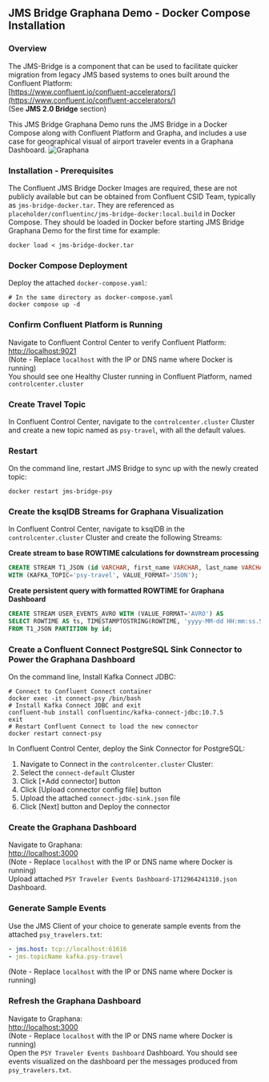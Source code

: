 
## JMS Bridge Graphana Demo - Docker Compose Installation

### Overview
The JMS-Bridge is a component that can be used to facilitate quicker migration from legacy JMS based systems to ones built around the Confluent Platform:
<br >[https://www.confluent.io/confluent-accelerators/](https://www.confluent.io/confluent-accelerators/)
<br />(See **JMS 2.0 Bridge** section)

This JMS Bridge Graphana Demo runs the JMS Bridge in a Docker Compose along with Confluent Platform and Grapha, and includes a use case for geographical visual of airport traveler events in a Graphana Dashboard.
![Graphana](./images/jms-bridge-graphana-demo/graphan-dashboard.png)

### Installation - Prerequisites
The Confluent JMS Bridge Docker Images are required, these are not publicly available but can be obtained from Confluent CSID Team, typically as ```jms-bridge-docker.tar```. They are referenced as ```placeholder/confluentinc/jms-bridge-docker:local.build``` in Docker Compose. They should be loaded in Docker before starting JMS Bridge Graphana Demo for the first time for example:
```shell
docker load < jms-bridge-docker.tar
```

### Docker Compose Deployment
Deploy the attached ```docker-compose.yaml```:
```shell
# In the same directory as docker-compose.yaml
docker compose up -d
```

### Confirm Confluent Platform is Running
Navigate to Confluent Control Center to verify Confluent Platform:
<br />[http://localhost:9021](http://localhost:9021)
<br />(Note - Replace ```localhost``` with the IP or DNS name where Docker is running)
<br />You should see one Healthy Cluster running in Confluent Platform, named ```controlcenter.cluster```

### Create Travel Topic
In Confluent Control Center, navigate to the ```controlcenter.cluster``` Cluster and create a new topic named as ```psy-travel```, with all the default values.

### Restart
On the command line, restart JMS Bridge to sync up with the newly created topic:
```shell
docker restart jms-bridge-psy
```
### Create the ksqlDB Streams for Graphana Visualization
In Confluent Control Center, navigate to ksqlDB in the ```controlcenter.cluster``` Cluster and create the following Streams:

**Create stream to base ROWTIME calculations for downstream processing**
```sql
CREATE STREAM T1_JSON (id VARCHAR, first_name VARCHAR, last_name VARCHAR, gender VARCHAR, age VARCHAR, eyecolor VARCHAR, email VARCHAR, phone_number VARCHAR, street_address VARCHAR, state VARCHAR, zip_code VARCHAR, country VARCHAR, country_code VARCHAR, airport VARCHAR, status VARCHAR)
WITH (KAFKA_TOPIC='psy-travel', VALUE_FORMAT='JSON');
```

**Create persistent query with formatted ROWTIME for Graphana Dashboard**
```sql
CREATE STREAM USER_EVENTS_AVRO WITH (VALUE_FORMAT='AVRO') AS
SELECT ROWTIME AS ts, TIMESTAMPTOSTRING(ROWTIME, 'yyyy-MM-dd HH:mm:ss.SSS z') AS rowtime_formatted, *
FROM T1_JSON PARTITION by id;
```
### Create a Confluent Connect PostgreSQL Sink Connector to Power the Graphana Dashboard
On the command line, Install Kafka Connect JDBC:
```shell
# Connect to Confluent Connect container
docker exec -it connect-psy /bin/bash
# Install Kafka Connect JDBC and exit
confluent-hub install confluentinc/kafka-connect-jdbc:10.7.5
exit
# Restart Confluent Connect to load the new connector
docker restart connect-psy
```
In Confluent Control Center, deploy the Sink Connector for PostgreSQL:
1. Navigate to Connect in the ```controlcenter.cluster``` Cluster:
1. Select the ```connect-default``` Cluster
1. Click [+Add connector] button
1. Click [Upload connector config file] button
1. Upload the attached ```connect-jdbc-sink.json``` file
1. Click [Next] button and Deploy the connector

### Create the Graphana Dashboard
Navigate to Graphana:
<br />[http://localhost:3000](http://localhost:3000)
<br />(Note - Replace ```localhost``` with the IP or DNS name where Docker is running)
<br />Upload attached ```PSY Traveler Events Dashboard-1712964241310.json``` Dashboard.

### Generate Sample Events
Use the JMS Client of your choice to generate sample events from the attached ```psy_travelers.txt```:
```yaml
- jms.host: tcp://localhost:61616
- jms.topicName kafka.psy-travel
```
(Note - Replace ```localhost``` with the IP or DNS name where Docker is running)

### Refresh the Graphana Dashboard
Navigate to Graphana:
<br />[http://localhost:3000](http://localhost:3000)
<br />(Note - Replace ```localhost``` with the IP or DNS name where Docker is running)
<br />Open the ```PSY Traveler Events Dashboard``` Dashboard. You should see events visualized on the dashboard per the messages produced from ```psy_travelers.txt```.
